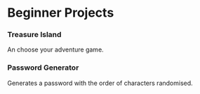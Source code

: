 <h1> Beginner Projects </h1>
<h3> Treasure Island </h3>
An choose your adventure game.

<h3> Password Generator </h3>
Generates a password with the order of characters randomised.

